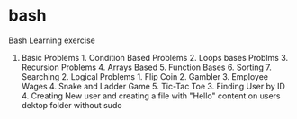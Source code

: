 # bash
Bash Learning exercise
1. Basic Problems
		1. Condition Based Problems
		2. Loops bases Problms
		3. Recursion Problems
		4. Arrays Based
		5. Function Bases
		6. Sorting
		7. Searching
	2. Logical Problems
		1. Flip Coin
		2. Gambler
		3. Employee Wages
		4. Snake and Ladder Game
		5. Tic-Tac Toe
	3. Finding User by ID
	4. Creating New user and creating a file with "Hello" content on users dektop folder without sudo
